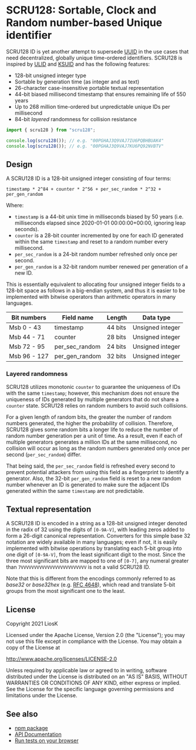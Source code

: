 # SCRU128: Sortable, Clock and Random number-based Unique identifier

SCRU128 ID is yet another attempt to supersede [UUID] in the use cases that need
decentralized, globally unique time-ordered identifiers. SCRU128 is inspired by
[ULID] and [KSUID] and has the following features:

- 128-bit unsigned integer type
- Sortable by generation time (as integer and as text)
- 26-character case-insensitive portable textual representation
- 44-bit biased millisecond timestamp that ensures remaining life of 550 years
- Up to 268 million time-ordered but unpredictable unique IDs per millisecond
- 84-bit _layered_ randomness for collision resistance

```javascript
import { scru128 } from "scru128";

console.log(scru128()); // e.g. "00PGHAJ3Q9VAJ7IU6PQBHBUAK4"
console.log(scru128()); // e.g. "00PGHAJ3Q9VAJ7KU6PQ92NVBTV"
```

[uuid]: https://en.wikipedia.org/wiki/Universally_unique_identifier
[ulid]: https://github.com/ulid/spec
[ksuid]: https://github.com/segmentio/ksuid

## Design

A SCRU128 ID is a 128-bit unsigned integer consisting of four terms:

```
timestamp * 2^84 + counter * 2^56 + per_sec_random * 2^32 + per_gen_random
```

Where:

- `timestamp` is a 44-bit unix time in milliseconds biased by 50 years (i.e.
  milliseconds elapsed since 2020-01-01 00:00:00+00:00, ignoring leap seconds).
- `counter` is a 28-bit counter incremented by one for each ID generated within
  the same `timestamp` and reset to a random number every millisecond.
- `per_sec_random` is a 24-bit random number refreshed only once per second.
- `per_gen_random` is a 32-bit random number renewed per generation of a new ID.

This is essentially equivalent to allocating four unsigned integer fields to a
128-bit space as follows in a big-endian system, and thus it is easier to be
implemented with bitwise operators than arithmetic operators in many languages.

| Bit numbers  | Field name     | Length  | Data type        |
| ------------ | -------------- | ------- | ---------------- |
| Msb 0 - 43   | timestamp      | 44 bits | Unsigned integer |
| Msb 44 - 71  | counter        | 28 bits | Unsigned integer |
| Msb 72 - 95  | per_sec_random | 24 bits | Unsigned integer |
| Msb 96 - 127 | per_gen_random | 32 bits | Unsigned integer |

### Layered randomness

SCRU128 utilizes monotonic `counter` to guarantee the uniqueness of IDs with the
same `timestamp`; however, this mechanism does not ensure the uniqueness of IDs
generated by multiple generators that do not share a `counter` state. SCRU128
relies on random numbers to avoid such collisions.

For a given length of random bits, the greater the number of random numbers
generated, the higher the probability of collision. Therefore, SCRU128 gives
some random bits a longer life to reduce the number of random number generation
per a unit of time. As a result, even if each of multiple generators generates a
million IDs at the same millisecond, no collision will occur as long as the
random numbers generated only once per second (`per_sec_random`) differ.

That being said, the `per_sec_random` field is refreshed every second to prevent
potential attackers from using this field as a fingerprint to identify a
generator. Also, the 32-bit `per_gen_random` field is reset to a new random
number whenever an ID is generated to make sure the adjacent IDs generated
within the same `timestamp` are not predictable.

## Textual representation

A SCRU128 ID is encoded in a string as a 128-bit unsigned integer denoted in the
radix of 32 using the digits of `[0-9A-V]`, with leading zeros added to form a
26-digit canonical representation. Converters for this simple base 32 notation
are widely available in many languages; even if not, it is easily implemented
with bitwise operations by translating each 5-bit group into one digit of
`[0-9A-V]`, from the least significant digit to the most. Since the three most
significant bits are mapped to one of `[0-7]`, any numeral greater than
`7VVVVVVVVVVVVVVVVVVVVVVVVV` is not a valid SCRU128 ID.

Note that this is different from the encodings commonly referred to as _base32_
or _base32hex_ (e.g. [RFC 4648]), which read and translate 5-bit groups from the
most significant one to the least.

[rfc 4648]: https://www.ietf.org/rfc/rfc4648.txt

## License

Copyright 2021 LiosK

Licensed under the Apache License, Version 2.0 (the "License"); you may not use
this file except in compliance with the License. You may obtain a copy of the
License at

http://www.apache.org/licenses/LICENSE-2.0

Unless required by applicable law or agreed to in writing, software distributed
under the License is distributed on an "AS IS" BASIS, WITHOUT WARRANTIES OR
CONDITIONS OF ANY KIND, either express or implied. See the License for the
specific language governing permissions and limitations under the License.

## See also

- [npm package](https://www.npmjs.com/package/scru128)
- [API Documentation](https://scru128.github.io/javascript/docs/)
- [Run tests on your browser](https://scru128.github.io/javascript/test/)
